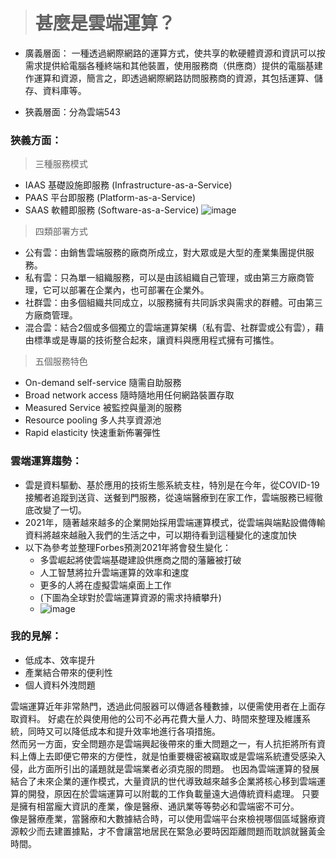 > # 甚麼是雲端運算？

* 廣義層面： 一種透過網際網路的運算方式，使共享的軟硬體資源和資訊可以按需求提供給電腦各種終端和其他裝置，使用服務商（供應商）提供的電腦基建作運算和資源，簡言之，即透過網際網路訪問服務商的資源，其包括運算、儲存、資料庫等。

* 狹義層面：分為雲端543

### 狹義方面：

> 三種服務模式
    
   * IAAS 基礎設施即服務 (Infrastructure-as-a-Service)  
   * PAAS 平台即服務 (Platform-as-a-Service)  
   * SAAS 軟體即服務 (Software-as-a-Service) 
   ![image](https://user-images.githubusercontent.com/73805870/112445651-58d09500-8d8a-11eb-9404-b1bf534d5050.png)
> 四類部署方式

   * 公有雲：由銷售雲端服務的廠商所成立，對大眾或是大型的產業集團提供服務。  
   * 私有雲：只為單一組織服務，可以是由該組織自己管理，或由第三方廠商管理，它可以部署在企業內，也可部署在企業外。  
   * 社群雲：由多個組織共同成立，以服務擁有共同訴求與需求的群體。可由第三方廠商管理。  
   * 混合雲：結合2個或多個獨立的雲端運算架構（私有雲、社群雲或公有雲），藉由標準或是專屬的技術整合起來，讓資料與應用程式擁有可攜性。
> 五個服務特色

   * On-demand self-service 隨需自助服務  
   * Broad network access 隨時隨地用任何網路裝置存取  
   * Measured Service 被監控與量測的服務  
   * Resource pooling 多人共享資源池  
   * Rapid elasticity 快速重新佈署彈性
   
### 雲端運算趨勢：

* 雲是資料驅動、基於應用的技術生態系統支柱，特別是在今年，從COVID-19接觸者追蹤到送貨、送餐到門服務，從遠端醫療到在家工作，雲端服務已經徹底改變了一切。
* 2021年，隨著越來越多的企業開始採用雲端運算模式，從雲端與端點設備傳輸資料將越來越融入我們的生活之中，可以期待看到這種變化的速度加快
* 以下為參考並整理Forbes預測2021年將會發生變化：
  * 多雲崛起將使雲端基礎建設供應商之間的藩籬被打破
  * 人工智慧將拉升雲端運算的效率和速度
  * 更多的人將在虛擬雲端桌面上工作
  * (下圖為全球對於雲端運算資源的需求持續攀升)
  * ![image](https://scontent.ftpe13-2.fna.fbcdn.net/v/t1.15752-9/167912421_469818874067584_2731184770101573705_n.png?_nc_cat=110&ccb=1-3&_nc_sid=ae9488&_nc_ohc=EWreFXdAeNQAX9xrgD5&_nc_ht=scontent.ftpe13-2.fna&oh=25b64d69bdb01bfbd56e7ec2a5290368&oe=60908618&dl=1)
  
### 我的見解：

* 低成本、效率提升
* 產業結合帶來的便利性
* 個人資料外洩問題

雲端運算近年非常熱門，透過此伺服器可以傳遞各種數據，以便需使用者在上面存取資料。
好處在於與使用他的公司不必再花費大量人力、時間來整理及維護系統，同時又可以降低成本和提升效率地進行各項措施。  
然而另一方面，安全問題亦是雲端興起後帶來的重大問題之一，有人抗拒將所有資料上傳上去即便它帶來的方便性，就是怕重要機密被竊取或是雲端系統遭受感染入侵，此方面所引出的議題就是雲端業者必須克服的問題。
也因為雲端運算的發展結合了未來企業的運作模式，大量資訊的世代導致越來越多企業將核心移到雲端運算的開發，原因在於雲端運算可以附載的工作負載量遠大過傳統資料處理。
只要是擁有相當龐大資訊的產業，像是醫療、通訊業等等勢必和雲端密不可分。  
像是醫療產業，當醫療和大數據結合時，可以使用雲端平台來檢視哪個區域醫療資源較少而去建置據點，才不會讓當地居民在緊急必要時因距離問題而耽誤就醫黃金時間。

